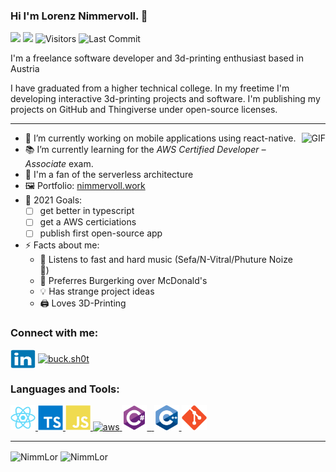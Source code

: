 <!-- <p align="left"> <img src="https://komarev.com/ghpvc/?username=NimmLor" alt="Lorenz Nimmervoll" /> </p> -->


### Hi I'm Lorenz Nimmervoll. 👋

[![](https://img.shields.io/badge/PRs-welcome-brightgreen.svg?style=flat&logo=github)](https://github.com/NimmLor)
[![](https://badges.frapsoft.com/os/v2/open-source.svg?v=103)](https://github.com/NimmLor)
<img alt="Visitors" src="https://komarev.com/ghpvc/?username=NimmLor&style=flat&labelColor=black&logo=github&label=Profile+Views&color=29bf12"/>
<img alt="Last Commit" src="https://img.shields.io/github/last-commit/NimmLor/esp8266-fastled-iot-webserver?logo=markdown&label=Last+Commit&color=29bf12&style=flat">

I'm a freelance software developer and 3d-printing enthusiast based in Austria

I have graduated from a higher technical college. In my freetime I'm developing interactive 3d-printing projects and software. I'm publishing my projects on GitHub and Thingiverse under open-source licenses.

---

<img align="right" height="250px" alt="GIF" src="https://sdk.bitmoji.com/render/panel/e0c8b93f-c246-46e8-9db2-ec0cb01ec9eb-92075198-3fcd-4714-9cbe-d0b4904d1434-v1.png?transparent=1&palette=1" />

- 📱 I’m currently working on mobile applications using react-native.<br />
- 📚 I’m currently learning for the *AWS Certified Developer – Associate* exam.<br />
- 📐 I'm a fan of the serverless architecture 
- 🖼️ Portfolio: [nimmervoll.work](https://nimmervoll.work) <br />
- 🎯 2021 Goals: 
  - [ ] get better in typescript
  - [ ] get a AWS certiciations
  - [ ] publish first open-source app
- ⚡ Facts about me:
  - 🎵 Listens to fast and hard music (Sefa/N-Vitral/Phuture Noize 🧡)
  - 🍔 Preferres Burgerking over McDonald's
  - 💡 Has strange project ideas
  - 🖨️ Loves 3D-Printing

<p align="left">
<h3 align="left">Connect with me:</h3>
<a href="https://www.linkedin.com/in/lorenz-nimmervoll-a728a5193/" target="blank"><img align="center" src="https://raw.githubusercontent.com/devicons/devicon/master/icons/linkedin/linkedin-original.svg" alt="devesh-kumar-singh-b43580136" height="30" width="40" /></a>
<a href="https://www.instagram.com/lorenz.nimmervoll/" target="blank"><img align="center" src="https://image.flaticon.com/icons/png/128/1384/1384063.png" alt="buck.sh0t" height="30" width="30" /> </a>
</p>

<h3 align="left">Languages and Tools:</h3>
<p align="left">  
    <a href="https://reactnative.dev/" target="_blank"> 
        <code><img src="https://raw.githubusercontent.com/devicons/devicon/master/icons/react/react-original.svg" alt="react-native" width="40" height="40"/></code> 
    </a>  
    <a href="https://www.typescriptlang.org/" target="_blank"> 
        <code><img src="https://raw.githubusercontent.com/devicons/devicon/master/icons/typescript/typescript-original.svg" alt="typescript" width="40" height="40"/></code>  
    </a> 
    <a href="https://developer.mozilla.org/en-US/docs/Web/JavaScript" target="_blank"> 
        <code><img src="https://raw.githubusercontent.com/devicons/devicon/master/icons/javascript/javascript-plain.svg" alt="javascript" width="40" height="40"/></code>  
    </a>
    <a href="https://aws.amazon.com" target="_blank"> 
        <img src="https://upload.wikimedia.org/wikipedia/commons/9/93/Amazon_Web_Services_Logo.svg" alt="aws" width="40" height="40"/>  
    </a> 
    <a href="https://docs.microsoft.com/en-us/dotnet/csharp/tour-of-csharp/" target="_blank"> 
        <code><img src="https://raw.githubusercontent.com/devicons/devicon/master/icons/csharp/csharp-original.svg" alt="c#" width="40" height="40"/> </code> 
    </a> 
    <a href="https://www.w3schools.com/cpp/" target="_blank"> 
        <code><img src="https://raw.githubusercontent.com/devicons/devicon/master/icons/cplusplus/cplusplus-original.svg" alt="cplusplus" width="40" height="40"/></code>  
    </a>
    <a href="https://git-scm.com/" target="_blank"> 
        <code><img src="https://raw.githubusercontent.com/devicons/devicon/master/icons/git/git-original.svg" alt="git" width="40" height="40"/></code>  
    </a> 
</p>

---

<p><img align="center" src="https://github-readme-stats.vercel.app/api/top-langs/?username=NimmLor&layout=compact&theme=midnight-purple" alt="NimmLor" />
<img align="center" src="https://github-readme-stats.vercel.app/api?username=NimmLor&show_icons=true&theme=midnight-purple" alt="NimmLor" /></p>
